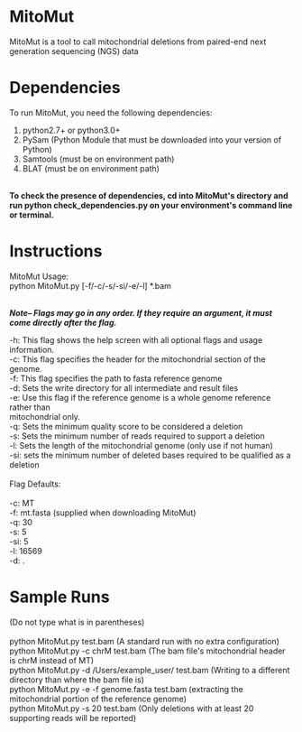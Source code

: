 # MitoMut
MitoMut is a tool to call mitochondrial deletions from paired-end next generation sequencing (NGS) data 

# Dependencies
To run MitoMut, you need the following dependencies: </br>
  1. python2.7+ or python3.0+ </br>
  2. PySam (Python Module that must be downloaded into your version of Python) </br>
  3. Samtools (must be on environment path) </br>
  4. BLAT (must be on environment path) </br>
</br>
<strong>To check the presence of dependencies, cd into MitoMut's directory and run python check_dependencies.py on your environment's command line or terminal.</strong>

# Instructions
MitoMut Usage:</br>
  python MitoMut.py [-f/-c/-s/-si/-e/-l] *.bam</br></br>
  
  <strong><em>*Note*– Flags may go in any order. If they require an argument, it must</br>
  come directly after the flag.</em></strong></br>
 
  -h: This flag shows the help screen with all optional flags and usage information.</br>
  -c: This flag specifies the header for the mitochondrial section of the genome.</br>
  -f: This flag specifies the path to fasta reference genome </br>
  -d: Sets the write directory for all intermediate and result files</br>
  -e: Use this flag if the reference genome is a whole genome reference rather than</br>
      mitochondrial only.</br>
  -q: Sets the minimum quality score to be considered a deletion</br>
  -s: Sets the minimum number of reads required to support a deletion</br>
  -l: Sets the length of the mitochondrial genome (only use if not human)</br>
  -si: sets the minimum number of deleted bases required to be qualified as a deletion</br>
  </br>
  Flag Defaults:</br>
  </br>
  -c: MT</br>
  -f: mt.fasta (supplied when downloading MitoMut)</br>
  -q: 30</br>
  -s: 5</br>
  -si: 5</br>
  -l: 16569</br>
  -d: . </br>

# Sample Runs
  (Do not type what is in parentheses) </br>
  </br>
  python MitoMut.py test.bam (A standard run with no extra configuration)</br>
  python MitoMut.py -c chrM test.bam (The bam file's mitochondrial header is chrM instead of MT)</br>
  python MitoMut.py -d /Users/example_user/ test.bam (Writing to a different directory than where the bam file is)</br>
  python MitoMut.py -e -f genome.fasta test.bam (extracting the mitochondrial portion of the reference genome)</br>
  python MitoMut.py -s 20 test.bam (Only deletions with at least 20 supporting reads will be reported)</br>

